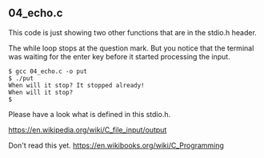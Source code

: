 ## 04_echo.c

This code is just showing two other functions that are in the stdio.h header.

The while loop stops at the question mark. But you notice that the terminal
was waiting for the enter key before it started processing the input.

```
$ gcc 04_echo.c -o put
$ ./put
When will it stop? It stopped already!
When will it stop?
$
```

Please have a look what is defined in this stdio.h.

https://en.wikipedia.org/wiki/C_file_input/output

Don't read this yet.
https://en.wikibooks.org/wiki/C_Programming
